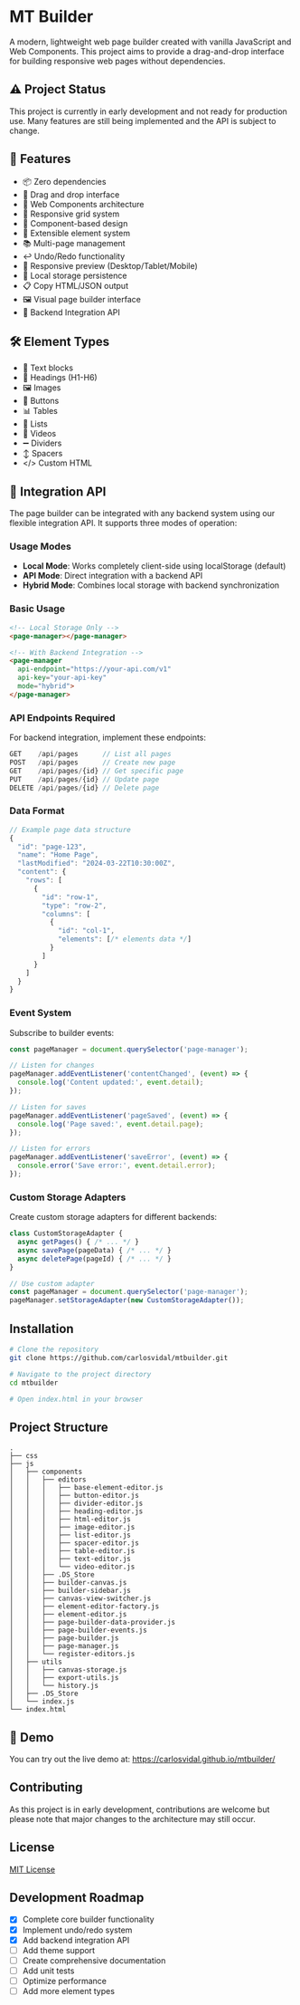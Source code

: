 # MT Builder

A modern, lightweight web page builder created with vanilla JavaScript and Web Components. This project aims to provide a drag-and-drop interface for building responsive web pages without dependencies.

## ⚠️ Project Status
This project is currently in early development and not ready for production use. Many features are still being implemented and the API is subject to change.

## 🌟 Features
- 📦 Zero dependencies
- 🎨 Drag and drop interface
- 🧩 Web Components architecture
- 📱 Responsive grid system
- 🎯 Component-based design
- 🔌 Extensible element system
- 📚 Multi-page management
- ↩️ Undo/Redo functionality
- 📱 Responsive preview (Desktop/Tablet/Mobile)
- 🔄 Local storage persistence
- 📋 Copy HTML/JSON output
- 🖼️ Visual page builder interface
- 🔌 Backend Integration API

## 🛠️ Element Types
- 📝 Text blocks
- 🎯 Headings (H1-H6)
- 🖼️ Images
- 🔘 Buttons
- 📊 Tables
- 📝 Lists
- 🎥 Videos
- ➖ Dividers
- ↕️ Spacers
- </> Custom HTML

## 🔌 Integration API
The page builder can be integrated with any backend system using our flexible integration API. It supports three modes of operation:

### Usage Modes
- **Local Mode**: Works completely client-side using localStorage (default)
- **API Mode**: Direct integration with a backend API
- **Hybrid Mode**: Combines local storage with backend synchronization

### Basic Usage
```html
<!-- Local Storage Only -->
<page-manager></page-manager>

<!-- With Backend Integration -->
<page-manager 
  api-endpoint="https://your-api.com/v1"
  api-key="your-api-key"
  mode="hybrid">
</page-manager>
```

### API Endpoints Required
For backend integration, implement these endpoints:
```javascript
GET    /api/pages      // List all pages
POST   /api/pages      // Create new page
GET    /api/pages/{id} // Get specific page
PUT    /api/pages/{id} // Update page
DELETE /api/pages/{id} // Delete page
```

### Data Format
```javascript
// Example page data structure
{
  "id": "page-123",
  "name": "Home Page",
  "lastModified": "2024-03-22T10:30:00Z",
  "content": {
    "rows": [
      {
        "id": "row-1",
        "type": "row-2",
        "columns": [
          {
            "id": "col-1",
            "elements": [/* elements data */]
          }
        ]
      }
    ]
  }
}
```

### Event System
Subscribe to builder events:
```javascript
const pageManager = document.querySelector('page-manager');

// Listen for changes
pageManager.addEventListener('contentChanged', (event) => {
  console.log('Content updated:', event.detail);
});

// Listen for saves
pageManager.addEventListener('pageSaved', (event) => {
  console.log('Page saved:', event.detail.page);
});

// Listen for errors
pageManager.addEventListener('saveError', (event) => {
  console.error('Save error:', event.detail.error);
});
```

### Custom Storage Adapters
Create custom storage adapters for different backends:
```javascript
class CustomStorageAdapter {
  async getPages() { /* ... */ }
  async savePage(pageData) { /* ... */ }
  async deletePage(pageId) { /* ... */ }
}

// Use custom adapter
const pageManager = document.querySelector('page-manager');
pageManager.setStorageAdapter(new CustomStorageAdapter());
```

## Installation
```bash
# Clone the repository
git clone https://github.com/carlosvidal/mtbuilder.git

# Navigate to the project directory
cd mtbuilder

# Open index.html in your browser
```

## Project Structure
```
.
├── css
├── js
│   ├── components
│   │   ├── editors
│   │   │   ├── base-element-editor.js
│   │   │   ├── button-editor.js
│   │   │   ├── divider-editor.js
│   │   │   ├── heading-editor.js
│   │   │   ├── html-editor.js
│   │   │   ├── image-editor.js
│   │   │   ├── list-editor.js
│   │   │   ├── spacer-editor.js
│   │   │   ├── table-editor.js
│   │   │   ├── text-editor.js
│   │   │   └── video-editor.js
│   │   ├── .DS_Store
│   │   ├── builder-canvas.js
│   │   ├── builder-sidebar.js
│   │   ├── canvas-view-switcher.js
│   │   ├── element-editor-factory.js
│   │   ├── element-editor.js
│   │   ├── page-builder-data-provider.js
│   │   ├── page-builder-events.js
│   │   ├── page-builder.js
│   │   ├── page-manager.js
│   │   └── register-editors.js
│   ├── utils
│   │   ├── canvas-storage.js
│   │   ├── export-utils.js
│   │   └── history.js
│   ├── .DS_Store
│   └── index.js
└── index.html
```

## 🚀 Demo
You can try out the live demo at: https://carlosvidal.github.io/mtbuilder/

## Contributing
As this project is in early development, contributions are welcome but please note that major changes to the architecture may still occur.

## License
[MIT License](LICENSE)

## Development Roadmap
- [x] Complete core builder functionality
- [x] Implement undo/redo system
- [x] Add backend integration API
- [ ] Add theme support
- [ ] Create comprehensive documentation
- [ ] Add unit tests
- [ ] Optimize performance
- [ ] Add more element types